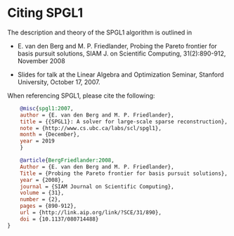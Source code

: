 # Citing SPGL1

The description and theory of the SPGL1 algorithm is outlined in

* E. van den Berg and M. P. Friedlander, Probing the Pareto frontier for basis pursuit solutions, SIAM J. on Scientific Computing, 31(2):890-912, November 2008
  
* Slides for talk at the Linear Algebra and Optimization Seminar, Stanford University, October 17, 2007.

When referencing SPGL1, please cite the following:

```bibtex
    @misc{spgl1:2007,
    author = {E. van den Berg and M. P. Friedlander},
    title = {{SPGL1}: A solver for large-scale sparse reconstruction},
    note = {http://www.cs.ubc.ca/labs/scl/spgl1},
    month = {December},
    year = 2019
    }
```


```bibtex 
    @article{BergFriedlander:2008,
    Author = {E. van den Berg and M. P. Friedlander},
    Title = {Probing the Pareto frontier for basis pursuit solutions},
    year = {2008},
    journal = {SIAM Journal on Scientific Computing},
    volume = {31},
    number = {2},
    pages = {890-912},
    url = {http://link.aip.org/link/?SCE/31/890},
    doi = {10.1137/080714488}
}
```
